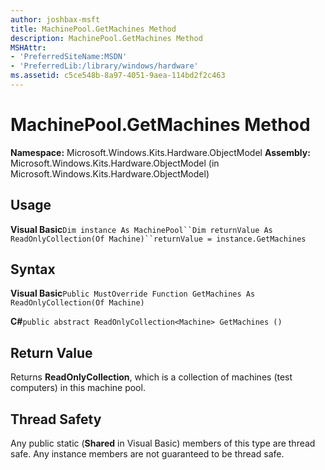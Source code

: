 ```yaml
---
author: joshbax-msft
title: MachinePool.GetMachines Method
description: MachinePool.GetMachines Method
MSHAttr:
- 'PreferredSiteName:MSDN'
- 'PreferredLib:/library/windows/hardware'
ms.assetid: c5ce548b-8a97-4051-9aea-114bd2f2c463
---
```


# MachinePool.GetMachines Method


**Namespace:** Microsoft.Windows.Kits.Hardware.ObjectModel **Assembly:** Microsoft.Windows.Kits.Hardware.ObjectModel (in Microsoft.Windows.Kits.Hardware.ObjectModel)

## Usage


**Visual Basic**`Dim instance As MachinePool``Dim returnValue As ReadOnlyCollection(Of Machine)``returnValue = instance.GetMachines`

## Syntax


**Visual Basic**`Public MustOverride Function GetMachines As ReadOnlyCollection(Of Machine)`

**C#**`public abstract ReadOnlyCollection<Machine> GetMachines ()`

## Return Value


Returns **ReadOnlyCollection**, which is a collection of machines (test computers) in this machine pool.

## Thread Safety


Any public static (**Shared** in Visual Basic) members of this type are thread safe. Any instance members are not guaranteed to be thread safe.

 

 







